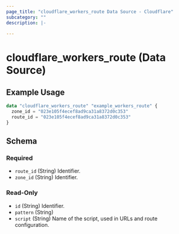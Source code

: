 ```yaml
---
page_title: "cloudflare_workers_route Data Source - Cloudflare"
subcategory: ""
description: |-
  
---
```


# cloudflare_workers_route (Data Source)



## Example Usage

```terraform
data "cloudflare_workers_route" "example_workers_route" {
  zone_id = "023e105f4ecef8ad9ca31a8372d0c353"
  route_id = "023e105f4ecef8ad9ca31a8372d0c353"
}
```

<!-- schema generated by tfplugindocs -->
## Schema

### Required

- `route_id` (String) Identifier.
- `zone_id` (String) Identifier.

### Read-Only

- `id` (String) Identifier.
- `pattern` (String)
- `script` (String) Name of the script, used in URLs and route configuration.



